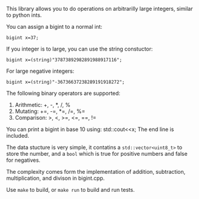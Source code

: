 This library allows you to do operations on arbitrarilly large integers, similar to 
python ints.

You can assign a bigint to a normal int:

	bigint x=37;

If you integer is to large, you can use the string constuctor:

	bigint x=(string)"37873892982891988917116";

For large negative integers:

	bigint x=(string)"-36736637238289191918272";

The following binary operators are supported:
1. Arithmetic: +, -, \*, /, %
1. Mutating: +=, -=, \*=, /=, %=
1. Comparison: >, <, >=, <=, ==, !=

You can print a bigint in base 10 using:
	std::cout<<x;
The end line is included.

The data stucture is very simple, it contatins a `std::vector<uint8_t>` to store
the number, and a `bool` which is true for positive numbers and false for negatives.

The complexity comes form the implementation of addition, subtraction, 
multiplication, and divison in bigint.cpp. 

Use `make` to build, or `make run` to build and run tests.

